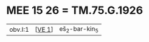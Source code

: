 # MEE 15 26 = TM.75.G.1926

|             |               |                                                  |
| ----------- | ------------- | ------------------------------------------------ |
| obv.I:1     | [[VE 1]]      | eš<sub>2</sub>-bar-kin<sub>5</sub>               |


[//begin]: # "Autogenerated link references for markdown compatibility"
[VE 1]: <VE 1> "VE 1"
[//end]: # "Autogenerated link references"